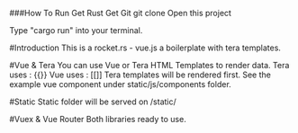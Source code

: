 ###How To Run
Get Rust
Get Git
git clone
Open this project

Type "cargo run" into your terminal.


#Introduction
This is a rocket.rs - vue.js a boilerplate with tera templates.

#Vue & Tera
You can use Vue or Tera HTML Templates to render data.
Tera uses : {{}}
Vue uses : [[]]
Tera templates will be rendered first.
See the example vue component under static/js/components folder.

#Static
Static folder will be served on /static/

#Vuex & Vue Router
Both libraries ready to use.